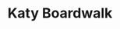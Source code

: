 ---
slug: "/katy-boardwalk"
title: "Katy Boardwalk"
featuredImage: ./images/portfolio-katy-boardwalk.png
summary: "Ipsum deserunt aliqua aute est minim dolor qui officia incididunt"
color: ['#63513e', '#2b1e10']
---